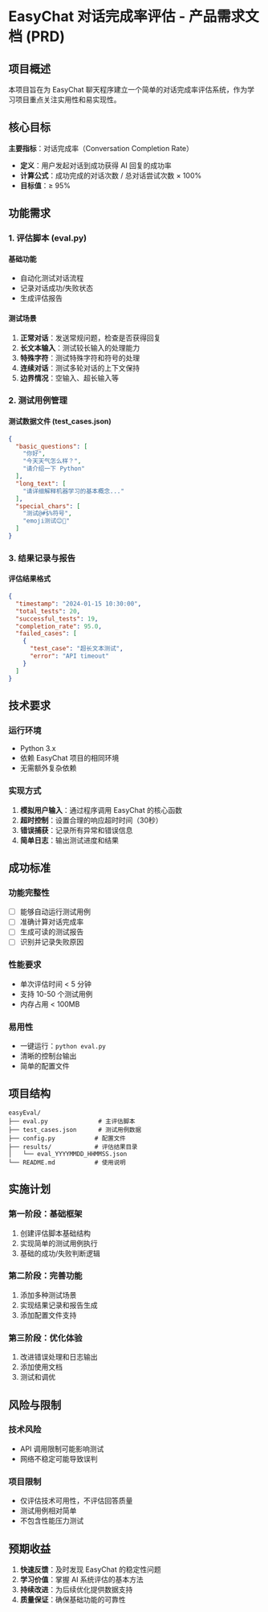 # EasyChat 对话完成率评估 - 产品需求文档 (PRD)

## 项目概述

本项目旨在为 EasyChat 聊天程序建立一个简单的对话完成率评估系统，作为学习项目重点关注实用性和易实现性。

## 核心目标

**主要指标**：对话完成率（Conversation Completion Rate）
- **定义**：用户发起对话到成功获得 AI 回复的成功率
- **计算公式**：成功完成的对话次数 / 总对话尝试次数 × 100%
- **目标值**：≥ 95%

## 功能需求

### 1. 评估脚本 (eval.py)

#### 基础功能
- 自动化测试对话流程
- 记录对话成功/失败状态
- 生成评估报告

#### 测试场景
1. **正常对话**：发送常规问题，检查是否获得回复
2. **长文本输入**：测试较长输入的处理能力
3. **特殊字符**：测试特殊字符和符号的处理
4. **连续对话**：测试多轮对话的上下文保持
5. **边界情况**：空输入、超长输入等

### 2. 测试用例管理

#### 测试数据文件 (test_cases.json)
```json
{
  "basic_questions": [
    "你好",
    "今天天气怎么样？",
    "请介绍一下 Python"
  ],
  "long_text": [
    "请详细解释机器学习的基本概念..."
  ],
  "special_chars": [
    "测试@#$%符号",
    "emoji测试😊🎉"
  ]
}
```

### 3. 结果记录与报告

#### 评估结果格式
```json
{
  "timestamp": "2024-01-15 10:30:00",
  "total_tests": 20,
  "successful_tests": 19,
  "completion_rate": 95.0,
  "failed_cases": [
    {
      "test_case": "超长文本测试",
      "error": "API timeout"
    }
  ]
}
```

## 技术要求

### 运行环境
- Python 3.x
- 依赖 EasyChat 项目的相同环境
- 无需额外复杂依赖

### 实现方式
1. **模拟用户输入**：通过程序调用 EasyChat 的核心函数
2. **超时控制**：设置合理的响应超时时间（30秒）
3. **错误捕获**：记录所有异常和错误信息
4. **简单日志**：输出测试进度和结果

## 成功标准

### 功能完整性
- [ ] 能够自动运行测试用例
- [ ] 准确计算对话完成率
- [ ] 生成可读的测试报告
- [ ] 识别并记录失败原因

### 性能要求
- 单次评估时间 < 5 分钟
- 支持 10-50 个测试用例
- 内存占用 < 100MB

### 易用性
- 一键运行：`python eval.py`
- 清晰的控制台输出
- 简单的配置文件

## 项目结构

```
easyEval/
├── eval.py              # 主评估脚本
├── test_cases.json      # 测试用例数据
├── config.py           # 配置文件
├── results/            # 评估结果目录
│   └── eval_YYYYMMDD_HHMMSS.json
└── README.md           # 使用说明
```

## 实施计划

### 第一阶段：基础框架
1. 创建评估脚本基础结构
2. 实现简单的测试用例执行
3. 基础的成功/失败判断逻辑

### 第二阶段：完善功能
1. 添加多种测试场景
2. 实现结果记录和报告生成
3. 添加配置文件支持

### 第三阶段：优化体验
1. 改进错误处理和日志输出
2. 添加使用文档
3. 测试和调优

## 风险与限制

### 技术风险
- API 调用限制可能影响测试
- 网络不稳定可能导致误判

### 项目限制
- 仅评估技术可用性，不评估回答质量
- 测试用例相对简单
- 不包含性能压力测试

## 预期收益

1. **快速反馈**：及时发现 EasyChat 的稳定性问题
2. **学习价值**：掌握 AI 系统评估的基本方法
3. **持续改进**：为后续优化提供数据支持
4. **质量保证**：确保基础功能的可靠性